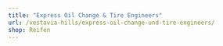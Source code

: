 ```yaml
---
title: "Express Oil Change & Tire Engineers"
url: /vestavia-hills/express-oil-change-und-tire-engineers/
shop: Reifen
---
```

